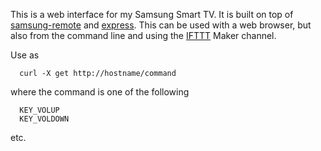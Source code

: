 This is a web interface for my Samsung Smart TV. It is built on
top of [samsung-remote](https://www.npmjs.com/package/samsung-remote)
and [express](https://www.npmjs.com/package/express). This can be
used with a web browser, but also from the command line and using
the [IFTTT](http://ifttt.com) Maker channel.

Use as
```
  curl -X get http://hostname/command
```
where the command is one of the following
```
  KEY_VOLUP
  KEY_VOLDOWN
```
etc.
